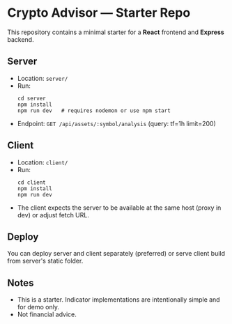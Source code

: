 # Crypto Advisor — Starter Repo
This repository contains a minimal starter for a **React** frontend and **Express** backend.

## Server
- Location: `server/`
- Run:
  ```
  cd server
  npm install
  npm run dev   # requires nodemon or use npm start
  ```
- Endpoint:
  `GET /api/assets/:symbol/analysis` (query: tf=1h limit=200)

## Client
- Location: `client/`
- Run:
  ```
  cd client
  npm install
  npm run dev
  ```
- The client expects the server to be available at the same host (proxy in dev) or adjust fetch URL.

## Deploy
You can deploy server and client separately (preferred) or serve client build from server's static folder.

## Notes
- This is a starter. Indicator implementations are intentionally simple and for demo only.
- Not financial advice.
